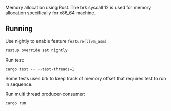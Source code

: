 Memory allocation using Rust. The brk syscall 12 is used for memory allocation specifically for x86_64 machine.

## Running
Use nightly to enable feature `feature(llvm_asm)`
```
rustup override set nightly
```

Run test:
```
cargo test -- --test-threads=1
```
Some tests uses brk to keep track of memory offset that requires test to run in sequence.

Run multi thread producer-consumer:
```
cargo run
```